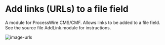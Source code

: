 # Add links (URLs) to a file field

A module for ProcessWire CMS/CMF. Allows links to be added to a file field.
See the source file AddLink.module for instructions.

![image-urls](https://processwire.com/talk/uploads/monthly_2020_01/urlupload.thumb.gif.90f1fd84e88ac2b241968ec9acd8811c.gif)
